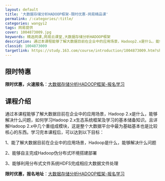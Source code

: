 ```yaml
---
layout: default
title: '大数据存储分析HADOOP框架-限时优惠-网易精品课'
permalink: /:categories/:title/
categories: wangyi2
tags: 网易提供
cover: 1004873009.jpg
keywords: 精选网课,网易云课堂,大数据存储分析HADOOP框架
description: 通过本课程能够了解大数据目前在企业中的应用场景，Hadoop2.x是什么，能够解决什么问题，如何学习Hadoop2.x生
classid: 1004873009
targetlink: https://study.163.com/course/introduction/1004873009.htm?share=1&shareId=1025206652&utm_campaign=share&utm_medium=iphoneShare&utm_source=&utm_u=1025206652
---
```


## 限时特惠

**限时优惠，火速报名**：[大数据存储分析HADOOP框架-报名学习](https://study.163.com/course/introduction/1004873009.htm?share=1&shareId=1025206652&utm_campaign=share&utm_medium=iphoneShare&utm_source=&utm_u=1025206652)

## 课程介绍

通过本课程能够了解大数据目前在企业中的应用场景，Hadoop 2.x是什么，能够解决什么问题，如何学习Hadoop 2.x生态系统框架及学习的基本储备知识。且详解Hadoop 2.x中几个重组成模块，这是整个大数据平台中最为基础基本也是比较核心的东西。学习完本课程后，可以达到以下目标：

 1、能了解大数据目前在企业中的应用场景，Hadoop是什么，能够解决什么问题

 2、能够自主完成Hadoop伪分布式环境搭建部署

 3、能够利用分布式文件系统HDFS完成相应大数据文件处理

**限时优惠，报名地址**：[大数据存储分析HADOOP框架-报名学习](https://study.163.com/course/introduction/1004873009.htm?share=1&shareId=1025206652&utm_campaign=share&utm_medium=iphoneShare&utm_source=&utm_u=1025206652)

